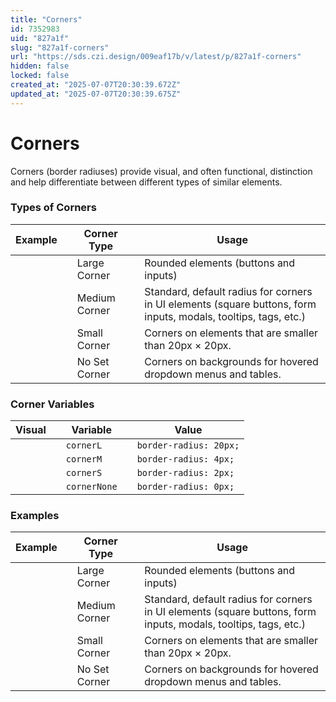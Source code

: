 ```yaml
---
title: "Corners"
id: 7352983
uid: "827a1f"
slug: "827a1f-corners"
url: "https://sds.czi.design/009eaf17b/v/latest/p/827a1f-corners"
hidden: false
locked: false
created_at: "2025-07-07T20:30:39.672Z"
updated_at: "2025-07-07T20:30:39.675Z"
---
```


# Corners

Corners (border radiuses) provide visual, and often functional, distinction and help differentiate between different types of similar elements.

### Types of Corners

| **Example** |   | **Corner Type** |   | **Usage** |
| --- | --- | --- | --- | --- |
|  |   | Large Corner |   | Rounded elements (buttons and inputs) |
|  |   | Medium Corner |   | Standard, default radius for corners in UI elements (square buttons, form inputs, modals, tooltips, tags, etc.) |
|  |   | Small Corner |   | Corners on elements that are smaller than 20px × 20px. |
|  |   | No Set Corner |   | Corners on backgrounds for hovered dropdown menus and tables. |

### Corner Variables

| **Visual** |   | **Variable** |   | **Value** |
| --- | --- | --- | --- | --- |
|  |   | `cornerL` |   | `border-radius: 20px;` |
|  |   | `cornerM` |   | `border-radius: 4px;` |
|  |   | `cornerS` |   | `border-radius: 2px;` |
|  |   | `cornerNone` |   | `border-radius: 0px;` |

### Examples

| **Example** |   | **Corner Type** |   | **Usage** |
| --- | --- | --- | --- | --- |
|  |   | Large Corner |   | Rounded elements (buttons and inputs) |
|  |   | Medium Corner |   | Standard, default radius for corners in UI elements (square buttons, form inputs, modals, tooltips, tags, etc.) |
|  |   | Small Corner |   | Corners on elements that are smaller than 20px × 20px. |
|  |   | No Set Corner |   | Corners on backgrounds for hovered dropdown menus and tables. |


